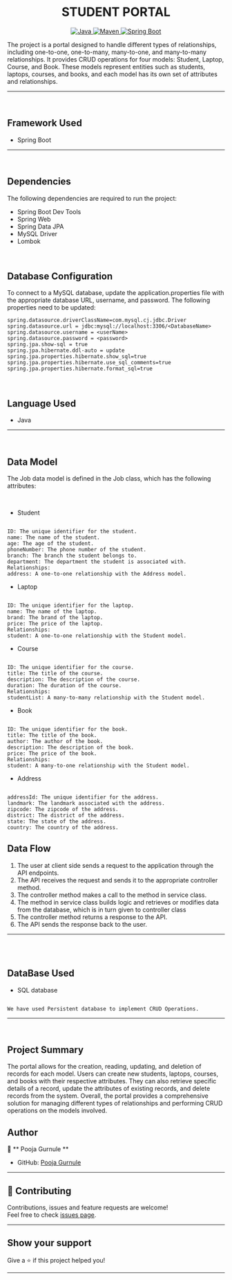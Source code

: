 <h1 align = "center"> STUDENT PORTAL </h1>
<p align="center">
<a href="Java url">
    <img alt="Java" src="https://img.shields.io/badge/Java->=8-darkblue.svg" />
</a>
<a href="Maven url" >
    <img alt="Maven" src="https://img.shields.io/badge/maven-3.0.5-brightgreen.svg" />
</a>
<a href="Spring Boot url" >
    <img alt="Spring Boot" src="https://img.shields.io/badge/Spring Boot-3.0.6-brightgreen.svg" />
</a>
</p>
The project is a portal designed to handle different types of relationships, including one-to-one, one-to-many, many-to-one, and many-to-many relationships. It provides CRUD operations for four models: Student, Laptop, Course, and Book. These models represent entities such as students, laptops, courses, and books, and each model has its own set of attributes and relationships.

---
<br>

##  Framework Used

* Spring Boot

---

<br>

##  Dependencies

The following dependencies are required to run the project:
* Spring Boot Dev Tools
* Spring Web
* Spring Data JPA
* MySQL Driver
* Lombok
 
<br>

##  Database Configuration
To connect to a MySQL database, update the application.properties file with the appropriate database URL, username, and password. The following properties need to be updated:

```
spring.datasource.driverClassName=com.mysql.cj.jdbc.Driver
spring.datasource.url = jdbc:mysql://localhost:3306/<DatabaseName>
spring.datasource.username = <userName>
spring.datasource.password = <password>
spring.jpa.show-sql = true
spring.jpa.hibernate.ddl-auto = update
spring.jpa.properties.hibernate.show_sql=true
spring.jpa.properties.hibernate.use_sql_comments=true
spring.jpa.properties.hibernate.format_sql=true

```

<br>

##  Language Used

* Java

---

<br>

##  Data Model

The Job data model is defined in the Job class, which has the following attributes:

<br>

* Student

```

ID: The unique identifier for the student.
name: The name of the student.
age: The age of the student.
phoneNumber: The phone number of the student.
branch: The branch the student belongs to.
department: The department the student is associated with.
Relationships:
address: A one-to-one relationship with the Address model.

```

* Laptop

```

ID: The unique identifier for the laptop.
name: The name of the laptop.
brand: The brand of the laptop.
price: The price of the laptop.
Relationships:
student: A one-to-one relationship with the Student model.

```

* Course

```

ID: The unique identifier for the course.
title: The title of the course.
description: The description of the course.
duration: The duration of the course.
Relationships:
studentList: A many-to-many relationship with the Student model.

```

* Book

```

ID: The unique identifier for the book.
title: The title of the book.
author: The author of the book.
description: The description of the book.
price: The price of the book.
Relationships:
student: A many-to-one relationship with the Student model.

```

* Address

```

addressId: The unique identifier for the address.
landmark: The landmark associated with the address.
zipcode: The zipcode of the address.
district: The district of the address.
state: The state of the address.
country: The country of the address.

```

##  Data Flow
1. The user at client side sends a request to the application through the API endpoints.
2. The API receives the request and sends it to the appropriate controller method.
3. The controller method makes a call to the method in service class.
4. The method in service class builds logic and retrieves or modifies data from the database, which is in turn given to controller class
5. The controller method returns a response to the API.
6. The API sends the response back to the user.

---

<br>

<br>

## DataBase Used

* SQL database

```

We have used Persistent database to implement CRUD Operations.

```
---
<br>

## Project Summary
The portal allows for the creation, reading, updating, and deletion of records for each model. Users can create new students, laptops, courses, and books with their respective attributes. They can also retrieve specific details of a record, update the attributes of existing records, and delete records from the system.
Overall, the portal provides a comprehensive solution for managing different types of relationships and performing CRUD operations on the models involved.
## Author
👤 ** Pooja Gurnule **
* GitHub: [Pooja Gurnule](https://github.com/poojagurnule)

    
---
## 🤝 Contributing
Contributions, issues and feature requests are welcome!<br />Feel free to check [issues page]("url").
    
---
    
## Show your support
Give a ⭐️ if this project helped you!
    
---
    
